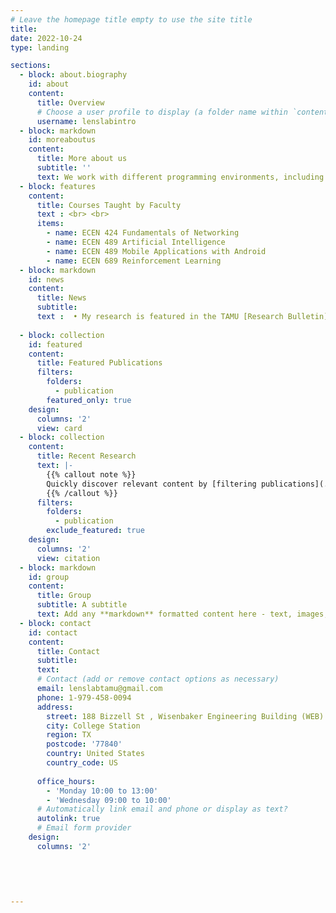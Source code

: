 ```yaml
---
# Leave the homepage title empty to use the site title
title:
date: 2022-10-24
type: landing

sections:
  - block: about.biography
    id: about
    content:
      title: Overview
      # Choose a user profile to display (a folder name within `content/authors/`)
      username: lenslabintro
  - block: markdown
    id: moreaboutus
    content:
      title: More about us
      subtitle: ''
      text: We work with different programming environments, including [Gymnasium](https://gymnasium.farama.org/), python packages for machine learning, open source communication stacks such as [srsRAN](https://www.srslte.com/), and [OpenFlow](https://www.opennetworking.org/) for software defined networking (SDN).Hardware support includes GPU workstations from [Lambda Labs](https://lambdalabs.com/), Software Defined Radios (SDR) from [National Instruments](https://www.ni.com/en-us/innovations/white-papers/11/what-is-ni-usrp-hardware-.html) in both sub-six and mm-wave bands, a variety of robots such as [Jackal UGVs](https://clearpathrobotics.com/jackal-small-unmanned-ground-vehicle/), [Turtlebots](https://www.turtlebot.com/) and [Amazon DeepRacers](https://aws.amazon.com/deepracer/) and assorted Android-based smart devices.We are also supported in conducting real-world field experiments by the [Bush Combat Development Complex](https://bcdc.tamus.edu/) located at a former Air Force base located about ten miles away from the main campus.Participants are encouraged to act as a community of experts and talk about their experiences with one another. Prototyping often poses many technical challenges. Getting involved at the LENS lab entails being exposed to the frustrations and the rewards associated with open-ended engineering problems. <br> <br> {{< youtube auUnazOFeeE >}} <br>  The lab is supported through the sponsorship of several organizations including Department of Electrical and Computer Engineering at Texas A&M University, National Instruments, Google, the National Science Foundation, and The US Army Futures Command, among others. <br> <br> **Aggie Deep Racers** <br>  This is an initiative specifically aimed at applied machine learning in a robotics context using the [Amazon DeepRacer](https://aws.amazon.com/deepracer/) platform. <br> <br> ![Lens robot image](./lensrobotimage.jpg)
  - block: features
    content: 
      title: Courses Taught by Faculty
      text : <br> <br>
      items:
        - name: ECEN 424 Fundamentals of Networking
        - name: ECEN 489 Artificial Intelligence 
        - name: ECEN 489 Mobile Applications with Android
        - name: ECEN 689 Reinforcement Learning
  - block: markdown
    id: news
    content:
      title: News
      subtitle: 
      text :  • My research is featured in the TAMU [Research Bulletin](https://research.tamu.edu/2023/04/25/strangers-in-a-strange-land-can-reinforcement-learning-teach-robots-to-operate-on-their-own-in-the-real-world/) and in the College of Engineering  [News](https://engineering.tamu.edu/news/2023/04/kalathil-addresses-reinforcement-learning-challenges.html) <br>  • Why is featured in the TAMU [Research Bulletin](https://research.tamu.edu/2023/04/25/strangers-in-a-strange-land-can-reinforcement-learning-teach-robots-to-operate-on-their-own-in-the-real-world/) and in the College of Engineering  [News](https://engineering.tamu.edu/news/2023/04/kalathil-addresses-reinforcement-learning-challenges.html)
  
  - block: collection
    id: featured
    content:
      title: Featured Publications
      filters:
        folders:
          - publication
        featured_only: true
    design:
      columns: '2'
      view: card
  - block: collection
    content:
      title: Recent Research
      text: |-
        {{% callout note %}}
        Quickly discover relevant content by [filtering publications](./publication/).
        {{% /callout %}}
      filters:
        folders:
          - publication
        exclude_featured: true
    design:
      columns: '2'
      view: citation
  - block: markdown
    id: group
    content:
      title: Group
      subtitle: A subtitle
      text: Add any **markdown** formatted content here - text, images, videos, galleries - and even HTML code!  {{< gallery album="demo" >}}
  - block: contact
    id: contact
    content:
      title: Contact
      subtitle:
      text: 
      # Contact (add or remove contact options as necessary)
      email: lenslabtamu@gmail.com
      phone: 1-979-458-0094
      address:
        street: 188 Bizzell St , Wisenbaker Engineering Building (WEB) - 002
        city: College Station
        region: TX
        postcode: '77840'
        country: United States
        country_code: US
      
      office_hours:
        - 'Monday 10:00 to 13:00'
        - 'Wednesday 09:00 to 10:00'
      # Automatically link email and phone or display as text?
      autolink: true
      # Email form provider
    design:
      columns: '2'
  
  

      
  
---
```

